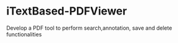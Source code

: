 # iTextBased-PDFViewer
Develop a PDF tool to perform search,annotation, save and delete functionalities
